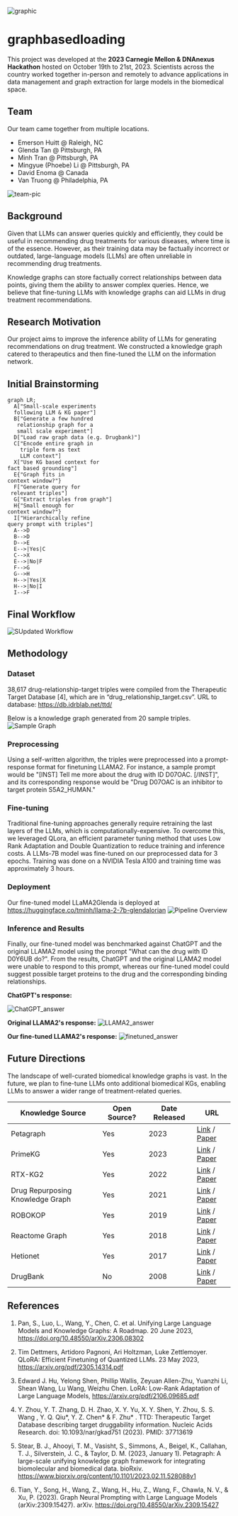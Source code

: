 ![graphic](/content/cmu-hackathon-graphic.jfif)

# graphbasedloading
This project was developed at the **2023 Carnegie Mellon & DNAnexus Hackathon** hosted on October 19th to 21st, 2023. Scientists across the country worked together in-person and remotely to advance applications in data management and graph extraction for large models in the biomedical space.

## Team
Our team came together from multiple locations. 
* Emerson Huitt @ Raleigh, NC
* Glenda Tan @ Pittsburgh, PA
* Minh Tran @ Pittsburgh, PA
* Mingyue (Phoebe) Li @ Pittsburgh, PA
* David Enoma @ Canada
* Van Truong @ Philadelphia, PA

![team-pic](/content/2023-10-21-carnegie-mellon-team-slide.png)

## Background
Given that LLMs can answer queries quickly and efficiently, they could be useful in recommending drug treatments for various diseases, where time is of the essence. However, as their training data may be factually incorrect or outdated, large-language models (LLMs) are often unreliable in recommending drug treatments. 

Knowledge graphs can store factually correct relationships between data points, giving them the ability to answer complex queries. Hence, we believe that fine-tuning LLMs with knowledge graphs can aid LLMs in drug treatment recommendations.

## Research Motivation
Our project aims to improve the inference ability of LLMs for generating recommendations on drug treatment. We constructed a knowledge graph catered to therapeutics and then fine-tuned the LLM on the information network. 

## Initial Brainstorming
```mermaid
graph LR;
  A["Small-scale experiments
  following LLM & KG paper"]
  B["Generate a few hundred
   relationship graph for a
   small scale experiment"]
  D["Load raw graph data (e.g. Drugbank)"]
  C["Encode entire graph in
    triple form as text
    LLM context"]
  X["Use KG based context for
fact based grounding"]
  E{"Graph fits in
context window?"}
  F["Generate query for
 relevant triples"]
  G["Extract triples from graph"]
  H{"Small enough for
context window?"}
  I["Hierarchically refine
query prompt with triples"]
  A-->D
  B-->D
  D-->E
  E-->|Yes|C
  C-->X
  E-->|No|F
  F-->G
  G-->H
  H-->|Yes|X
  H-->|No|I
  I-->F
```

## Final Workflow
![SUpdated Workflow](/content/updated%20workflow.png)

## Methodology
### Dataset
38,617 drug-relationship-target triples were compiled from the Therapeutic Target Database [4], which are in “drug_relationship_target.csv”. URL to database: https://db.idrblab.net/ttd/ 

Below is a knowledge graph generated from 20 sample triples.
![Sample Graph](/content/graph.png)

### Preprocessing
Using a self-written algorithm, the triples were preprocessed into a prompt-response format for finetuning LLAMA2. For instance, a sample prompt would be "[INST] Tell me more about the drug with ID D07OAC. [/INST]", and its corresponding response would be "Drug D07OAC is an inhibitor to target protein S5A2_HUMAN."

### Fine-tuning
Traditional fine-tuning approaches generally require retraining the last layers of the LLMs, which is computationally-expensive. To overcome this, we leveraged QLora, an efficient parameter tuning method that uses Low Rank Adaptation and Double Quantization to reduce training and inference costs. A LLMs-7B model was fine-tuned on our preprocessed data for 3 epochs. Training was done on a NVIDIA Tesla A100 and training time was approximately 3 hours.

### Deployment
Our fine-tuned model LLaMA2Glenda is deployed at https://huggingface.co/tminh/llama-2-7b-glendalorian
![Pipeline Overview](https://global.discourse-cdn.com/business7/uploads/streamlit/optimized/3X/9/1/91a784d6b22ea11a8542c9a1a51f001eb5ab91fc_2_690x445.jpeg)

### Inference and Results
Finally, our fine-tuned model was benchmarked against ChatGPT and the original LLAMA2 model using the prompt "What can the drug with ID D0Y6UB do?". From the results, ChatGPT and the original LLAMA2 model were unable to respond to this prompt, whereas our fine-tuned model could suggest possible target proteins to the drug and the corresponding binding relationships.

**ChatGPT's response:**

![ChatGPT_answer](/content/chatgpt.png)

**Original LLAMA2's response:**
![LLAMA2_answer](/content/LLAMA2.png)

**Our fine-tuned LLAMA2's response:**
![finetuned_answer](/content/finetuned.png)

## Future Directions
The landscape of well-curated biomedical knowledge graphs is vast. In the future, we plan to fine-tune LLMs onto additional biomedical KGs, enabling LLMs to answer a wider range of treatment-related queries.

| Knowledge Source | Open Source? | Date Released | URL       |
| ---------------- | ------------ | ------------- | --------- |
| Petagraph        | Yes          | 2023          | [Link](https://docs.rs/petgraph/latest/petgraph/) / [Paper](https://www.biorxiv.org/content/biorxiv/early/2023/02/13/2023.02.11.528088.full.pdf) | 
| PrimeKG          | Yes          | 2023          | [Link](https://zitniklab.hms.harvard.edu/projects/PrimeKG) / [Paper](https://www.nature.com/articles/s41597-023-01960-3) |
| RTX-KG2         | Yes          | 2022          | [Link](https://github.com/RTXteam/RTX-KG2) / [Paper](https://doi.org/10.1186/s12859-022-04932-3) |
| Drug Repurposing Knowledge Graph | Yes | 2021    | [Link](https://github.com/gnn4dr/DRKG) / [Paper](https://pubmed.ncbi.nlm.nih.gov/33571675/) |
| ROBOKOP          | Yes          | 2019          | [Link](https://robokop.renci.org/) / [Paper](https://pubs.acs.org/doi/10.1021/acs.jcim.9b00683) |
| Reactome Graph   | Yes          | 2018          | [Link](https://reactome.org/dev/graph-database) / [Paper](https://www.ncbi.nlm.nih.gov/pubmed/29377902) |
| Hetionet         | Yes          | 2017          | [Link](https://het.io) / [Paper](https://doi.org/10.7554/elife.26726) |
| DrugBank         | No           | 2008          | [Link](https://go.drugbank.com/) / [Paper](https://pubmed.ncbi.nlm.nih.gov/18048412/) |


## References
1. Pan, S., Luo, L., Wang, Y., Chen, C. et al. Unifying Large Language Models and Knowledge Graphs: A Roadmap. 20 June 2023, https://doi.org/10.48550/arXiv.2306.08302  

2. Tim Dettmers, Artidoro Pagnoni, Ari Holtzman, Luke Zettlemoyer. QLoRA: Efficient Finetuning of Quantized LLMs. 23 May 2023, https://arxiv.org/pdf/2305.14314.pdf  

3. Edward J. Hu, Yelong Shen, Phillip Wallis, Zeyuan Allen-Zhu, Yuanzhi Li, Shean Wang, Lu Wang, Weizhu Chen. LoRA: Low-Rank Adaptation of Large Language Models, https://arxiv.org/pdf/2106.09685.pdf 

4. Y. Zhou, Y. T. Zhang, D. H. Zhao, X. Y. Yu, X. Y. Shen, Y. Zhou, S. S. Wang , Y. Q. Qiu*, Y. Z. Chen* & F. Zhu* . TTD: Therapeutic Target Database describing target druggability information. Nucleic Acids Research. doi: 10.1093/nar/gkad751 (2023). PMID: 37713619

5. Stear, B. J., Ahooyi, T. M., Vasisht, S., Simmons, A., Beigel, K., Callahan, T. J., Silverstein, J. C., &amp; Taylor, D. M. (2023, January 1). Petagraph: A large-scale unifying knowledge graph framework for integrating biomolecular and biomedical data. bioRxiv. https://www.biorxiv.org/content/10.1101/2023.02.11.528088v1 

6. Tian, Y., Song, H., Wang, Z., Wang, H., Hu, Z., Wang, F., Chawla, N. V., &amp; Xu, P. (2023). Graph Neural Prompting with Large Language Models (arXiv:2309.15427). arXiv. https://doi.org/10.48550/arXiv.2309.15427

